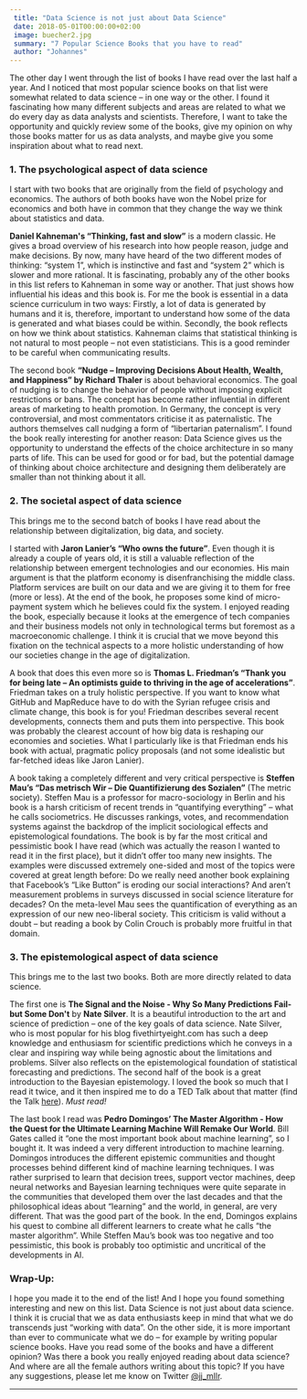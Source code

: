 ```yaml
---
 title: "Data Science is not just about Data Science"
 date: 2018-05-01T00:00:00+02:00
 image: buecher2.jpg
 summary: "7 Popular Science Books that you have to read"
 author: "Johannes"
---
```



The other day I went through the list of books I have read over the last
half a year. And I noticed that most popular science books on that list
were somewhat related to data science – in one way or the other. I found
it fascinating how many different subjects and areas are related to what
we do every day as data analysts and scientists. Therefore, I want to
take the opportunity and quickly review some of the books, give my
opinion on why those books matter for us as data analysts, and maybe
give you some inspiration about what to read next.

### 1. The psychological aspect of data science

I start with two books that are originally from the field of psychology
and economics. The authors of both books have won the Nobel prize for
economics and both have in common that they change the way we think
about statistics and data.

**Daniel Kahneman's “Thinking, fast and slow”** is a modern classic. He
gives a broad overview of his research into how people reason, judge and
make decisions. By now, many have heard of the two different modes of
thinking: “system 1”, which is instinctive and fast and “system 2” which
is slower and more rational. It is fascinating, probably any of the
other books in this list refers to Kahneman in some way or another. That
just shows how influential his ideas and this book is. For me the book
is essential in a data science curriculum in two ways: Firstly, a lot of
data is generated by humans and it is, therefore, important to
understand how some of the data is generated and what biases could be
within. Secondly, the book reflects on how we think about statistics.
Kahneman claims that statistical thinking is not natural to most people
– not even statisticians. This is a good reminder to be careful when
communicating results.

The second book **“Nudge – Improving Decisions About Health, Wealth, and
Happiness” by Richard Thaler** is about behavioral economics. The goal
of nudging is to change the behavior of people without imposing explicit
restrictions or bans. The concept has become rather influential in
different areas of marketing to health promotion. In Germany, the
concept is very controversial, and most commentators criticise it as
paternalistic. The authors themselves call nudging a form of
“libertarian paternalism”. I found the book really interesting for
another reason: Data Science gives us the opportunity to understand the
effects of the choice architecture in so many parts of life. This can be
used for good or for bad, but the potential damage of thinking about
choice architecture and designing them deliberately are smaller than not
thinking about it all.

### 2. The societal aspect of data science

This brings me to the second batch of books I have read about the
relationship between digitalization, big data, and society.

I started with **Jaron Lanier’s “Who owns the future”**. Even though it
is already a couple of years old, it is still a valuable reflection of
the relationship between emergent technologies and our economies. His
main argument is that the platform economy is disenfranchising the
middle class. Platform services are built on our data and we are giving
it to them for free (more or less). At the end of the book, he proposes
some kind of micro-payment system which he believes could fix the
system. I enjoyed reading the book, especially because it looks at the
emergence of tech companies and their business models not only in
technological terms but foremost as a macroeconomic challenge. I think
it is crucial that we move beyond this fixation on the technical aspects
to a more holistic understanding of how our societies change in the age
of digitalization.

A book that does this even more so is **Thomas L. Friedman’s “Thank you
for being late – An optimists guide to thriving in the age of
accelerations”**. Friedman takes on a truly holistic perspective. If you
want to know what GitHub and MapReduce have to do with the Syrian
refugee crisis and climate change, this book is for you! Friedman
describes several recent developments, connects them and puts them into
perspective. This book was probably the clearest account of how big data
is reshaping our economies and societies. What I particularly like is
that Friedman ends his book with actual, pragmatic policy proposals (and
not some idealistic but far-fetched ideas like Jaron Lanier).

A book taking a completely different and very critical perspective is
**Steffen Mau’s “Das metrisch Wir – Die Quantifizierung des Sozialen”**
(The metric society). Steffen Mau is a professor for macro-sociology in
Berlin and his book is a harsh criticism of recent trends in
“quantifying everything” – what he calls sociometrics. He discusses
rankings, votes, and recommendation systems against the backdrop of the
implicit sociological effects and epistemological foundations. The book
is by far the most critical and pessimistic book I have read (which was
actually the reason I wanted to read it in the first place), but it
didn’t offer too many new insights. The examples were discussed
extremely one-sided and most of the topics were covered at great length
before: Do we really need another book explaining that Facebook’s “Like
Button” is eroding our social interactions? And aren’t measurement
problems in surveys discussed in social science literature for decades?
On the meta-level Mau sees the quantification of everything as an
expression of our new neo-liberal society. This criticism is valid
without a doubt – but reading a book by Colin Crouch is probably more
fruitful in that domain.

### 3. The epistemological aspect of data science

This brings me to the last two books. Both are more directly related to
data science.

The first one is **The Signal and the Noise - Why So Many Predictions
Fail-but Some Don't** by **Nate Silver**. It is a beautiful introduction
to the art and science of prediction – one of the key goals of data
science. Nate Silver, who is most popular for his blog
fivethirtyeight.com has such a deep knowledge and enthusiasm for
scientific predictions which he conveys in a clear and inspiring way
while being agnostic about the limitations and problems. Silver also
reflects on the epistemological foundation of statistical forecasting
and predictions. The second half of the book is a great introduction to
the Bayesian epistemology. I loved the book so much that I read it
twice, and it then inspired me to do a TED Talk about that matter (find
the Talk [here](https://www.youtube.com/watch?v=pG6sE_oE488&t=2s)).
*Must read!*

The last book I read was **Pedro Domingos’ The Master Algorithm - How
the Quest for the Ultimate Learning Machine Will Remake Our World**.
Bill Gates called it “one the most important book about machine
learning”, so I bought it. It was indeed a very different introduction
to machine learning. Domingos introduces the different epistemic
communities and thought processes behind different kind of machine
learning techniques. I was rather surprised to learn that decision
trees, support vector machines, deep neural networks and Bayesian
learning techniques were quite separate in the communities that
developed them over the last decades and that the philosophical ideas
about “learning” and the world, in general, are very different. That was
the good part of the book. In the end, Domingos explains his quest to
combine all different learners to create what he calls “the master
algorithm”. While Steffen Mau’s book was too negative and too
pessimistic, this book is probably too optimistic and uncritical of the
developments in AI.

### Wrap-Up:

I hope you made it to the end of the list! And I hope you found
something interesting and new on this list. Data Science is not just
about data science. I think it is crucial that we as data enthusiasts
keep in mind that what we do transcends just “working with data”. On the
other side, it is more important than ever to communicate what we do –
for example by writing popular science books. Have you read some of the
books and have a different opinion? Was there a book you really enjoyed
reading about data science? And where are all the female authors writing
about this topic? If you have any suggestions, please let me know on
Twitter [@jj\_mllr](https://twitter.com/jj_mllr).

------------------------------------------------------------------------


